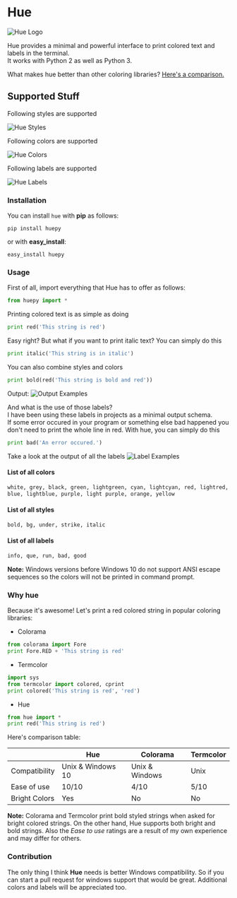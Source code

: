 # Hue

![Hue Logo](https://i.imgur.com/Pxe9la8.png)

Hue provides a minimal and powerful interface to print colored text and labels in the terminal.\
It works with Python 2 as well as Python 3.

What makes hue better than other coloring libraries? [Here's a comparison.](#why-hue)

## Supported Stuff

Following styles are supported

![Hue Styles](https://i.imgur.com/899ZtQy.png)

Following colors are supported

![Hue Colors](https://i.imgur.com/9tWvPkD.png)

Following labels are supported

![Hue Labels](https://i.imgur.com/dpJxqT2.png)


### Installation
You can install `hue` with **pip** as follows:
```
pip install huepy
```
or with **easy_install**:
```
easy_install huepy
```

### Usage
First of all, import everything that Hue has to offer as follows:

```python
from huepy import *
```

Printing colored text is as simple as doing

```python
print red('This string is red')
```

Easy right?
But what if you want to print italic text?
You can simply do this

```python
print italic('This string is in italic')
```

You can also combine styles and colors

```python
print bold(red('This string is bold and red'))
```

Output:
![Output Examples](https://i.imgur.com/Lo7ZyHq.png)

And what is the use of those labels?\
I have been using these labels in projects as a minimal output schema.\
If some error occured in your program or something else bad happened you don't need to print the whole line in red. With hue, you can simply do this

```python
print bad('An error occured.')
```

Take a look at the output of all the labels
![Label Examples](https://i.imgur.com/zJ7ZgUi.png)

#### List of all colors

```python
white, grey, black, green, lightgreen, cyan, lightcyan, red, lightred,
blue, lightblue, purple, light purple, orange, yellow
```

#### List of all styles

```python
bold, bg, under, strike, italic
```

#### List of all labels

```python
info, que, run, bad, good
```

**Note:** Windows versions before Windows 10 do not support ANSI escape sequences so the colors will not be printed in command prompt.

### Why hue

Because it's awesome!
Let's print a red colored string in popular coloring libraries:

- Colorama
```python
from colorama import Fore
print Fore.RED + 'This string is red'
```
- Termcolor
```python
import sys
from termcolor import colored, cprint
print colored('This string is red', 'red')
```
- Hue
```python
from hue import *
print red('This string is red')
```
Here's comparison table:

||Hue|Colorama|Termcolor|
|---|---|--------|---------|
|Compatibility|Unix & Windows 10|Unix & Windows|Unix|
|Ease of use|10/10|4/10|5/10|
|Bright Colors|Yes|No|No|

**Note:** Colorama and Termcolor print bold styled strings when asked for bright colored strings. On the other hand, Hue supports both bright and bold strings. Also the *Ease to use* ratings are a result of my own experience and may differ for others.

### Contribution

The only thing I think **Hue** needs is better Windows compatibility. So if you can start a pull request for windows support that would be great. Additional colors and labels will be appreciated too.
